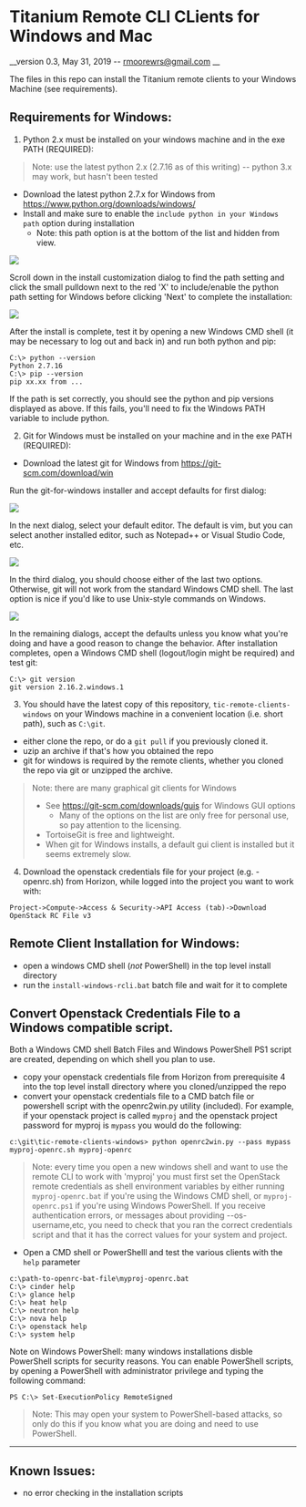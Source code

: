 # Titanium Remote CLI CLients for Windows and Mac
__version 0.3, May 31, 2019 -- rmoorewrs@gmail.com __

The files in this repo can install the Titanium remote clients to your Windows Machine (see requirements). 

## Requirements for Windows:

1. Python 2.x must be installed on your windows machine and in the exe PATH (REQUIRED): 
> Note: use the latest python 2.x (2.7.16 as of this writing) -- python 3.x may work, but hasn't been tested
- Download the latest python 2.7.x for Windows from https://www.python.org/downloads/windows/
- Install and make sure to enable the `include python in your Windows path` option during installation
   - Note: this path option is at the bottom of the list and hidden from view.
   
![](images/2018-03-02-19-41-50.png)

Scroll down in the install customization dialog to find the path setting and click the small pulldown next to the red 'X' to include/enable the python path setting for Windows before clicking 'Next' to complete the installation:

![](images/2018-03-02-19-42-35.png)

After the install is complete, test it by opening a new Windows CMD shell (it may be necessary to log out and back in) and run both python and pip:
```
C:\> python --version
Python 2.7.16
C:\> pip --version
pip xx.xx from ...
```
If the path is set correctly,  you should see the python and pip versions displayed as above. If this fails, you'll need to fix the Windows PATH variable to include python.

2. Git for Windows must be installed on your machine and in the exe PATH (REQUIRED): 
- Download the latest git for Windows from https://git-scm.com/download/win

Run the git-for-windows installer and accept defaults for first dialog:

![](images/2018-02-25-11-22-47.png)

In the next dialog, select your default editor. The default is vim, but you can select another installed editor, such as Notepad++ or Visual Studio Code, etc.

![](images/2018-02-25-11-25-16.png)

In the third dialog, you should choose either of the last two options. Otherwise, git will not work from the standard Windows CMD shell. The last option is nice if you'd like to use Unix-style commands on Windows.

![](images/2018-02-25-11-28-48.png)

In the remaining dialogs, accept the defaults unless you know what you're doing and have a good reason to change the behavior. After installation completes, open a Windows CMD shell (logout/login might be required) and test git:
```
C:\> git version
git version 2.16.2.windows.1
```

3. You should have the latest copy of this repository, `tic-remote-clients-windows` on your Windows machine in a convenient location (i.e. short path), such as `C:\git`.
- either clone the repo, or do a `git pull` if you previously cloned it.
- uzip an archive if that's how you obtained the repo
- git for windows is required by the remote clients, whether you cloned the repo via git or unzipped the archive. 

>Note: there are many graphical git clients for Windows
>- See https://git-scm.com/downloads/guis for Windows GUI options
>    - Many of the options on the list are only free for personal use, so pay attention to the licensing.
>- TortoiseGit is free and lightweight. 
>- When git for Windows installs, a default gui client is installed but it seems extremely slow.

4. Download the openstack credentials file for your project (e.g. <projname>-openrc.sh) from Horizon, while logged into the project you want to work with:
```
Project->Compute->Access & Security->API Access (tab)->Download OpenStack RC File v3
```

## Remote Client Installation for Windows:
- open a windows CMD shell (*not* PowerShell) in the top level install directory
- run the `install-windows-rcli.bat` batch file and wait for it to complete

## Convert Openstack Credentials File to a Windows compatible script.
Both a Windows CMD shell Batch Files and Windows PowerShell PS1 script are created, depending on which shell you plan to use.
- copy your openstack credentials file from Horizon from prerequisite 4 into the top level install directory where you cloned/unzipped the repo
- convert your openstack credentials file to a CMD batch file or powershell script with the openrc2win.py utility (included). For example, if your openstack project is called `myproj` and the openstack project password for myproj is `mypass` you would do the following:
```
c:\git\tic-remote-clients-windows> python openrc2win.py --pass mypass  myproj-openrc.sh myproj-openrc
```
>Note: every time you open a new windows shell and want to use the remote CLI to work with 'myproj' you must first set the OpenStack remote credentials as shell environment variables by either running `myproj-openrc.bat` if you're using the Windows CMD shell, or `myproj-openrc.ps1` if you're using Windows PowerShell. If you receive authentication errors, or messages about providing --os-username,etc, you need to check that you ran the correct credentials script and that it has the correct values for your system and project.

- Open a CMD shell or PowerShelll and test the various clients with the `help` parameter
```
c:\path-to-openrc-bat-file\myproj-openrc.bat
C:\> cinder help
C:\> glance help
C:\> heat help
C:\> neutron help
C:\> nova help
C:\> openstack help
C:\> system help
```

Note on Windows PowerShell: many windows installations disble PowerShell scripts for security reasons. You can enable PowerShell scripts, by opening a PowerShell with administrator privilege and typing the following command: 
```
PS C:\> Set-ExecutionPolicy RemoteSigned
```
>Note: This may open your system to PowerShell-based attacks, so only do this if you know what you are doing and need to use PowerShell.

----

## Known Issues:
- no error checking in the installation scripts

